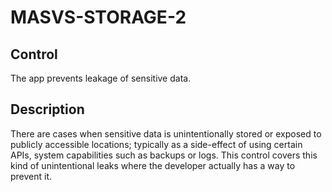 # MASVS-STORAGE-2

## Control

The app prevents leakage of sensitive data.

## Description

There are cases when sensitive data is unintentionally stored or exposed to publicly accessible locations; typically as a side-effect of using certain APIs, system capabilities such as backups or logs. This control covers this kind of unintentional leaks where the developer actually has a way to prevent it.
